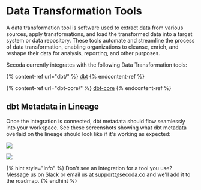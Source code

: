 # Data Transformation Tools

A data transformation tool is software used to extract data from various sources, apply transformations, and load the transformed data into a target system or data repository. These tools automate and streamline the process of data transformation, enabling organizations to cleanse, enrich, and reshape their data for analysis, reporting, and other purposes.

Secoda currently integrates with the following Data Transformation tools:

{% content-ref url="dbt/" %}
[dbt](dbt/)
{% endcontent-ref %}

{% content-ref url="dbt-core/" %}
[dbt-core](dbt-core/)
{% endcontent-ref %}

## dbt Metadata in Lineage

Once the integration is connected, dbt metadata should flow seamlessly into your workspace. See these screenshots showing what dbt metadata overlaid on the lineage should look like if it's working as expected:

![](https://secoda-public-media-assets.s3.amazonaws.com/d191e6b0-aac0-4ed3-8ae9-87e4a775cb82.png)

![](https://secoda-public-media-assets.s3.amazonaws.com/2d4bf2f4-6b31-4072-a2b4-a49c8698e85b.png)

{% hint style="info" %}
Don't see an integration for a tool you use? Message us on Slack or email us at support@secoda.co and we'll add it to the roadmap.
{% endhint %}
